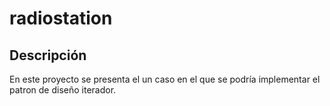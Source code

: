# radiostation

## Descripción
En este proyecto se presenta el un caso en el que se podría implementar el patron de diseño iterador.